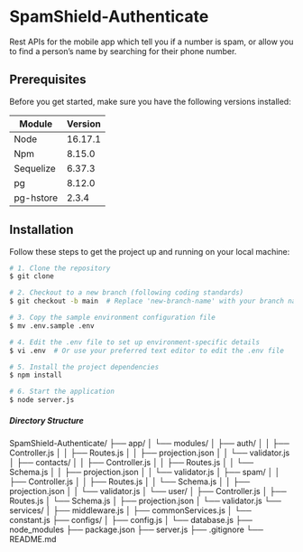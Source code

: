 # SpamShield-Authenticate
Rest APIs for the mobile app which tell you if a number is spam, or allow you to find a person’s name by searching for their phone number.

## Prerequisites
Before you get started, make sure you have the following versions installed:

| Module    | Version |
| --------- | ------- |
| Node      | 16.17.1 |
| Npm       | 8.15.0  |
| Sequelize | 6.37.3  |
| pg        | 8.12.0  |
| pg-hstore | 2.3.4   |


## Installation
Follow these steps to get the project up and running on your local machine:

```bash
# 1. Clone the repository
$ git clone 

# 2. Checkout to a new branch (following coding standards)
$ git checkout -b main  # Replace 'new-branch-name' with your branch name

# 3. Copy the sample environment configuration file
$ mv .env.sample .env

# 4. Edit the .env file to set up environment-specific details
$ vi .env  # Or use your preferred text editor to edit the .env file

# 5. Install the project dependencies
$ npm install

# 6. Start the application
$ node server.js
```

##### Directory Structure

SpamShield-Authenticate/
├── app/
│   └── modules/
│       ├── auth/
│       │   ├── Controller.js
│       │   ├── Routes.js
│       │   ├── projection.json
│       │   └── validator.js
│       ├── contacts/
│       │   ├── Controller.js
│       │   ├── Routes.js
│       │   └── Schema.js
│       │   ├── projection.json
│       │   └── validator.js
│       ├── spam/
│       │   ├── Controller.js
│       │   ├── Routes.js
│       │   └── Schema.js
│       │   ├── projection.json
│       │   └── validator.js
│       └── user/
│           ├── Controller.js
│           ├── Routes.js
│           └── Schema.js
│           ├── projection.json
│           └── validator.js
└── services/
│       ├── middleware.js
│       ├── commonServices.js
│       └── constant.js
├── configs/
│   ├── config.js
│   └── database.js
├── node_modules
├── package.json
├── server.js
├── .gitignore
└── README.md
